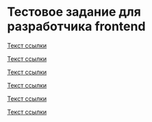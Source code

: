 Тестовое задание для разработчика frontend
==========================================
[Текст ссылки](https://lancelap.github.io/frontend_test "Первая страница")

[Текст ссылки](https://lancelap.github.io/frontend_test/page2.html "Вторая страница")

[Текст ссылки](https://lancelap.github.io/frontend_test/page3.html "Третья страница")

[Текст ссылки](https://lancelap.github.io/frontend_test/page4.html "Четвертая страница")

[Текст ссылки](https://lancelap.github.io/frontend_test/page5.html "Пятая страница")

[Текст ссылки](https://lancelap.github.io/frontend_test/page6.html "Шестая страница")
